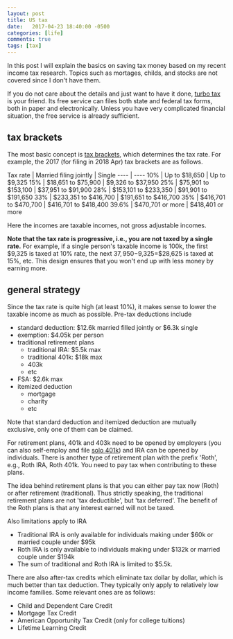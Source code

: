 ```yaml
---
layout: post
title: US tax
date:   2017-04-23 18:40:00 -0500
categories: [life]
comments: true
tags: [tax]
---
```


In this post I will explain the basics on saving tax money based on my recent income tax research.
Topics such as mortages, childs, and stocks are not covered since I don't have them.

If you do not care about the details and just want to have it done, [turbo tax](https://turbotax.intuit.com/) is your friend.
Its free service can files both state and federal tax forms, both in paper and electronically.
Unless you have very complicated financial situation, the free service is already sufficient.

## tax brackets

The most basic concept is [tax brackets](http://www.bankrate.com/finance/taxes/tax-brackets.aspx), which determines the tax rate.
For example, the 2017 (for filing in 2018 Apr) tax brackets are as follows.

 Tax rate  |  Married filing jointly | Single
 ---- | ----
 10% |  Up to $18,650 | Up to $9,325
 15% |  $18,651 to $75,900  | $9,326 to $37,950
 25% |  $75,901 to $153,100 | $37,951 to $91,900
 28% |  $153,101 to $233,350  | $91,901 to $191,650
 33% |  $233,351 to $416,700  | $191,651 to $416,700
 35% |  $416,701 to $470,700  | $416,701 to $418,400
 39.6% | $470,701 or more |  $418,401 or more

Here the incomes are taxable incomes, not gross adjustable incomes.

**Note that the tax rate is progressive, i.e., you are not taxed by a single rate.**
For example, if a single person's taxable income is 100k, the first $9,325 is taxed at 10% rate, the next $37,950-$9,325=$28,625 is taxed at 15%, etc.
This design ensures that you won't end up with less money by earning more.

## general strategy

Since the tax rate is quite high (at least 10%), it makes sense to lower the taxable income as much as possible.
Pre-tax deductions include

* standard deduction: $12.6k married filled jointly or $6.3k single
* exemption: $4.05k per person
* traditional retirement plans
    * traditional IRA: $5.5k max
    * traditional 401k: $18k max
    * 403k
    * etc
* FSA: $2.6k max
* itemized deduction
    * mortgage
    * charity
    * etc

Note that standard deduction and itemized deduction are mutually exclusive, only one of them can be claimed.

For retirement plans, 401k and 403k need to be opened by employers (you can also self-employ and file [solo 401k](https://en.wikipedia.org/wiki/Solo_401(k))) and IRA can be opened by individuals.
There is another type of retirement plan with the prefix 'Roth', e.g., Roth IRA, Roth 401k.
You need to pay tax when contributing to these plans.

The idea behind retirement plans is that you can either pay tax now (Roth) or after retirement (traditional).
Thus strictly speaking, the traditional retirement plans are not 'tax deductible', but 'tax deferred'.
The benefit of the Roth plans is that any interest earned will not be taxed.

Also limitations apply to IRA

* Traditional IRA is only available for individuals making under $60k or married couple under $95k
* Roth IRA is only available to individuals making under $132k or married couple under $194k
* The sum of traditional and Roth IRA is limited to $5.5k.

There are also after-tax credits which eliminate tax dollar by dollar, which is much better than tax deduction.
They typically only apply to relatively low income families.
Some relevant ones are as follows:

* Child and Dependent Care Credit
* Mortgage Tax Credit
* American Opportunity Tax Credit (only for college tuitions)
* Lifetime Learning Credit
